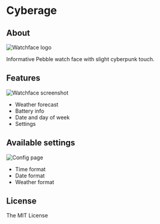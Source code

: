 # Cyberage
## About

![Watchface logo](http://alexemashev.github.io/Cyberage/images/splash_logo.png)

Informative Pebble watch face with slight cyberpunk touch.


## Features

![Watchface screenshot](http://alexemashev.github.io/Cyberage/images/12h_screenshot.png)

- Weather forecast
- Battery info
- Date and day of week
- Settings

## Available settings

![Config page](http://alexemashev.github.io/Cyberage/images/config_page.png)

- Time format
- Date format
- Weather format

## License

The MIT License

